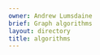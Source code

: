 ```yaml
---
owner: Andrew Lumsdaine
brief: Graph algorithms
layout: directory
title: algorithms
---
```


```{index} Graph algorithms
```
